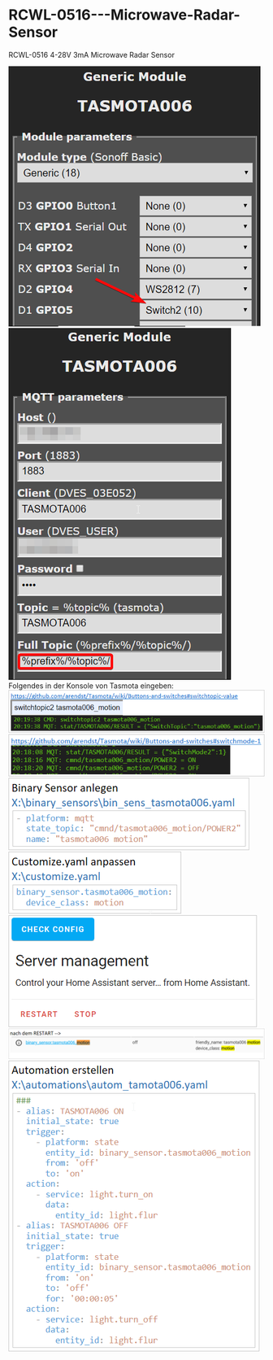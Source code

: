# RCWL-0516---Microwave-Radar-Sensor
RCWL-0516 4-28V 3mA Microwave Radar Sensor

![Screenshot](1.png)
![Screenshot](2.png)
Folgendes in der Konsole von Tasmota eingeben:
![Screenshot](3.png)
![Screenshot](4.png)
![Screenshot](5.png)
![Screenshot](6.png)
![Screenshot](7.png)
![Screenshot](8.png)
![Screenshot](9.png)
